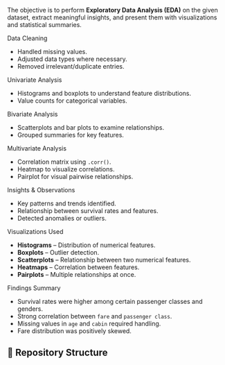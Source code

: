  The objective is to perform **Exploratory Data Analysis (EDA)** on the given dataset, extract meaningful insights, and present them with visualizations and statistical summaries.

Data Cleaning
   - Handled missing values.
   - Adjusted data types where necessary.
   - Removed irrelevant/duplicate entries.

Univariate Analysis
   - Histograms and boxplots to understand feature distributions.
   - Value counts for categorical variables.

Bivariate Analysis
   - Scatterplots and bar plots to examine relationships.
   - Grouped summaries for key features.

Multivariate Analysis
   - Correlation matrix using `.corr()`.
   - Heatmap to visualize correlations.
   - Pairplot for visual pairwise relationships.
     
Insights & Observations
   - Key patterns and trends identified.
   - Relationship between survival rates and features.
   - Detected anomalies or outliers.
   
Visualizations Used
- **Histograms** – Distribution of numerical features.
- **Boxplots** – Outlier detection.
- **Scatterplots** – Relationship between two numerical features.
- **Heatmaps** – Correlation between features.
- **Pairplots** – Multiple relationships at once.

Findings Summary
- Survival rates were higher among certain passenger classes and genders.
- Strong correlation between `fare` and `passenger class`.
- Missing values in `age` and `cabin` required handling.
- Fare distribution was positively skewed.


## 📂 Repository Structure
